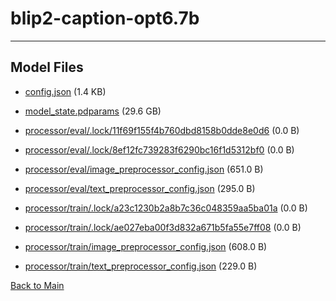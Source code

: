 
# blip2-caption-opt6.7b
---



## Model Files

- [config.json](https://paddlenlp.bj.bcebos.com/models/community/paddlemix/blip2-caption-opt6.7b/config.json) (1.4 KB)

- [model_state.pdparams](https://paddlenlp.bj.bcebos.com/models/community/paddlemix/blip2-caption-opt6.7b/model_state.pdparams) (29.6 GB)

- [processor/eval/.lock/11f69f155f4b760dbd8158b0dde8e0d6](https://paddlenlp.bj.bcebos.com/models/community/paddlemix/blip2-caption-opt6.7b/processor/eval/.lock/11f69f155f4b760dbd8158b0dde8e0d6) (0.0 B)

- [processor/eval/.lock/8ef12fc739283f6290bc16f1d5312bf0](https://paddlenlp.bj.bcebos.com/models/community/paddlemix/blip2-caption-opt6.7b/processor/eval/.lock/8ef12fc739283f6290bc16f1d5312bf0) (0.0 B)

- [processor/eval/image_preprocessor_config.json](https://paddlenlp.bj.bcebos.com/models/community/paddlemix/blip2-caption-opt6.7b/processor/eval/image_preprocessor_config.json) (651.0 B)

- [processor/eval/text_preprocessor_config.json](https://paddlenlp.bj.bcebos.com/models/community/paddlemix/blip2-caption-opt6.7b/processor/eval/text_preprocessor_config.json) (295.0 B)

- [processor/train/.lock/a23c1230b2a8b7c36c048359aa5ba01a](https://paddlenlp.bj.bcebos.com/models/community/paddlemix/blip2-caption-opt6.7b/processor/train/.lock/a23c1230b2a8b7c36c048359aa5ba01a) (0.0 B)

- [processor/train/.lock/ae027eba00f3d832a671b5fa55e7ff08](https://paddlenlp.bj.bcebos.com/models/community/paddlemix/blip2-caption-opt6.7b/processor/train/.lock/ae027eba00f3d832a671b5fa55e7ff08) (0.0 B)

- [processor/train/image_preprocessor_config.json](https://paddlenlp.bj.bcebos.com/models/community/paddlemix/blip2-caption-opt6.7b/processor/train/image_preprocessor_config.json) (608.0 B)

- [processor/train/text_preprocessor_config.json](https://paddlenlp.bj.bcebos.com/models/community/paddlemix/blip2-caption-opt6.7b/processor/train/text_preprocessor_config.json) (229.0 B)


[Back to Main](../../)